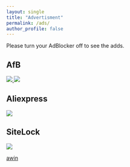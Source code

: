 ```yaml
---
layout: single
title: "Advertisment"
permalink: /ads/
author_profile: false
---
```


Please turn your AdBlocker off to see the adds.

## AfB


<!-- START ADVERTISER: AfB AT from awin.com -->

<a href="https://www.awin1.com/cread.php?s=2643590&v=18273&q=389716&r=642237">
    <img src="https://www.awin1.com/cshow.php?s=2643590&v=18273&q=389716&r=642237" border="0">
</a>

<!-- END ADVERTISER: AfB AT from awin.com -->


<!-- START ADVERTISER: AfB DE from awin.com -->

<a href="https://www.awin1.com/cread.php?s=2640057&v=18272&q=389413&r=642237">
    <img src="https://www.awin1.com/cshow.php?s=2640057&v=18272&q=389413&r=642237" border="0">
</a>

<!-- END ADVERTISER: AfB DE from awin.com -->



## Aliexpress


<!-- START ADVERTISER: Aliexpress EU from awin.com -->

<a href="https://www.awin1.com/cread.php?s=2398641&v=10748&q=347112&r=642237">
    <img src="https://www.awin1.com/cshow.php?s=2398641&v=10748&q=347112&r=642237" border="0">
</a>

<!-- END ADVERTISER: Aliexpress EU from awin.com -->

## SiteLock


<!-- START ADVERTISER: SiteLock (US) from awin.com -->

<a href="https://www.awin1.com/cread.php?s=2572419&v=18762&q=382242&r=642237">
    <img src="https://www.awin1.com/cshow.php?s=2572419&v=18762&q=382242&r=642237" border="0">
</a>

<!-- END ADVERTISER: SiteLock (US) from awin.com -->

[awin](http://convertalink.awin.com/)
